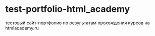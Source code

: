 # test-portfolio-html_academy
тестовый сайт-портфолио по результатам прохождения курсов на htmlacademy.ru
